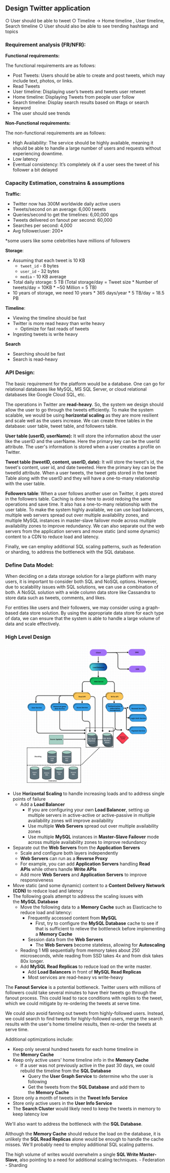 ## Design Twitter application
○ User should be able to tweet
○ Timeline -> Home timeline , User timeline, Search timeline
○ User should also be able to see trending hashtags and topics

### Requirement analysis (FR/NFR):
**Functional requirements:**

The functional requirements are as follows:

- Post Tweets: Users should be able to create and post tweets, which may include text, photos, or links.
- Read Tweets
- User timeline: Displaying user’s tweets and tweets user retweet
- Home timeline: Displaying Tweets from people user follow
- Search timeline: Display search results based on #tags or search keyword
- The user should see trends

**Non-Functional requirements:**

The non-functional requirements are as follows:

- High Availability: The service should be highly available, meaning it should be able to handle a large number of users and requests without experiencing downtime.
- Low latency
- Eventual consistency: It’s completely ok if a user sees the tweet of his follower a bit delayed

### Capacity Estimation, constrains & assumptions
**Traffic**: 

- Twitter now has 300M worldwide daily active users
- Tweets/second on an average: 6,000 tweets
- Queries/second to get the timelines:  6,00,000  qps
- Tweets delivered on fanout per second: 60,000
- Searches per second: 4,000
- Avg follower/user: 200*

*some users like some celebrities have millions of followers

**Storage**:

- Assuming that each tweet is 10 KB
    - `tweet_id` - 8 bytes
    - `user_id` - 32 bytes
    - `media` - 10 KB average
- Total daily storage: 5 TB
(Total storage/day = Tweet size * Number of tweets/day = 10KB * ~50 Million = 5 TB)
- 10 years of storage, we need 10 years * 365 days/year * 5 TB/day = 18.5 PB

**Timeline**:

- Viewing the timeline should be fast
- Twitter is more read heavy than write heavy
    - Optimize for fast reads of tweets
- Ingesting tweets is write heavy

**Search**

- Searching should be fast
- Search is read-heavy

### API Design:
The basic requirement for the platform would be a database. One can go for relational databases like MySQL, MS SQL Server, or cloud relational databases like Google Cloud SQL, etc. 

The operations in Twitter are **read-heavy**. So, the system we design should allow the user to go through the tweets efficiently. To make the system scalable, we would be using **horizontal scaling** as they are more resilient and scale well as the users increase. We can create three tables in the database: user table, tweet table, and followers table.

**User table (userID, userName):** It will store the information about the user like the userID and the userName. Here the primary key can be the userId attribute. The user's information is stored when a user creates a profile on Twitter.

**Tweet table (tweetID, content, userID, date):** It will store the tweet's id, the tweet's content, user id, and date tweeted. Here the primary key can be the tweetId attribute. When a user tweets, the tweet gets stored in the tweet Table along with the userID and they will have a one-to-many relationship with the user table.

**Followers table**: When a user follows another user on Twitter, it gets stored in the followers table. Caching is done here to avoid redoing the same operations and save time. It also has a one-to-many relationship with the user table.
To make the system highly available, we can use load balancers, multiple web servers spread out over multiple availability zones, and multiple MySQL instances in master-slave failover mode across multiple availability zones to improve redundancy. We can also separate out the web servers from the application servers and move static (and some dynamic) content to a CDN to reduce load and latency.

Finally, we can employ additional SQL scaling patterns, such as federation or sharding, to address the bottleneck with the SQL database.

### Define Data Model:
When deciding on a data storage solution for a large platform with many users, it is important to consider both SQL and NoSQL options. However, due to scalability issues with SQL solutions, we can use a combination of both. A NoSQL solution with a wide column data store like Cassandra to store data such as tweets, comments, and likes.

For entities like users and their followers, we may consider using a graph-based data store solution. By using the appropriate data store for each type of data, we can ensure that the system is able to handle a large volume of data and scale effectively.

### High Level Design
![HLD](HLD.png)
- Use **Horizontal Scaling** to handle increasing loads and to address single points of failure
    - Add a **Load Balancer**
        - If you are configuring your own **Load Balancer**, setting up multiple servers in active-active or active-passive in multiple availability zones will improve availability
        - Use multiple **Web Servers** spread out over multiple availability zones
        - Use multiple **MySQL** instances in **Master-Slave Failover** mode across multiple availability zones to improve redundancy
- Separate out the **Web Servers** from the **Application Servers**
    - Scale and configure both layers independently
    - **Web Servers** can run as a **Reverse Proxy**
    - For example, you can add **Application Servers** handling **Read APIs** while others handle **Write APIs**
    - Add more **Web Servers** and **Application Servers** to improve responsiveness
- Move static (and some dynamic) content to a **Content Delivery Network (CDN)** to reduce load and latency
- The following goals attempt to address the scaling issues with the **MySQL Database**
    - Move the following data to a **Memory Cache** such as Elasticache to reduce load and latency:
        - Frequently accessed content from **MySQL**
            - First, try to configure the **MySQL Database** cache to see if that is sufficient to relieve the bottleneck before implementing a **Memory Cache**
        - Session data from the **Web Servers**
            - The **Web Servers** become stateless, allowing for **Autoscaling**
    - Reading 1 MB sequentially from memory takes about 250 microseconds, while reading from SSD takes 4x and from disk takes 80x longer.
    - Add **MySQL Read Replicas** to reduce load on the write master.
        - Add **Load Balancers** in front of **MySQL Read Replicas**
        - Most services are read-heavy vs write-heavy

The **Fanout Service** is a potential bottleneck. Twitter users with millions of followers could take several minutes to have their tweets go through the fanout process. This could lead to race conditions with replies to the tweet, which we could mitigate by re-ordering the tweets at serve time.

We could also avoid fanning out tweets from highly-followed users. Instead, we could search to find tweets for highly-followed users, merge the search results with the user's home timeline results, then re-order the tweets at serve time.

Additional optimizations include:

- Keep only several hundred tweets for each home timeline in the **Memory Cache**
- Keep only active users' home timeline info in the **Memory Cache**
    - If a user was not previously active in the past 30 days, we could rebuild the timeline from the **SQL Database**
        - Query the **User Graph Service** to determine who the user is following
        - Get the tweets from the **SQL Database** and add them to the **Memory Cache**
- Store only a month of tweets in the **Tweet Info Service**
- Store only active users in the **User Info Service**
- The **Search Cluster** would likely need to keep the tweets in memory to keep latency low

We'll also want to address the bottleneck with the **SQL Database**.

Although the **Memory Cache** should reduce the load on the database, it is unlikely the **SQL Read Replicas** alone would be enough to handle the cache misses. We'll probably need to employ additional SQL scaling patterns.

The high volume of writes would overwhelm a single **SQL Write Master-Slave**, also pointing to a need for additional scaling techniques.
        - Federation
        - Sharding
